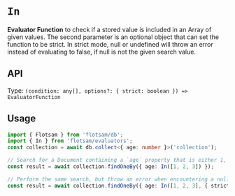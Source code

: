 <!-- @format -->

# `In`

**Evaluator Function** to check if a stored value is included in an Array of given values.
The second parameter is an optional object that can set the function to be strict. In strict mode, null or undefined will throw an error instead of evaluating to false, if null is not the given search value.

## API

Type: `(condition: any[], options?: { strict: boolean }) => EvaluatorFunction`

## Usage

```ts
import { Flotsam } from 'flotsam/db';
import { In } from 'flotsam/evaluators';
const collection = await db.collect<{ age: number }>('collection');

// Search for a Document containing a `age` property that is either 1, 2 or 3
const result = await collection.findOneBy({ age: In([1, 2, 3]) });

// Perform the same search, but throw an error when encountering a null or undefined value
const result = await collection.findOneBy({ age: In([1, 2, 3], { strict: true }) });
```
